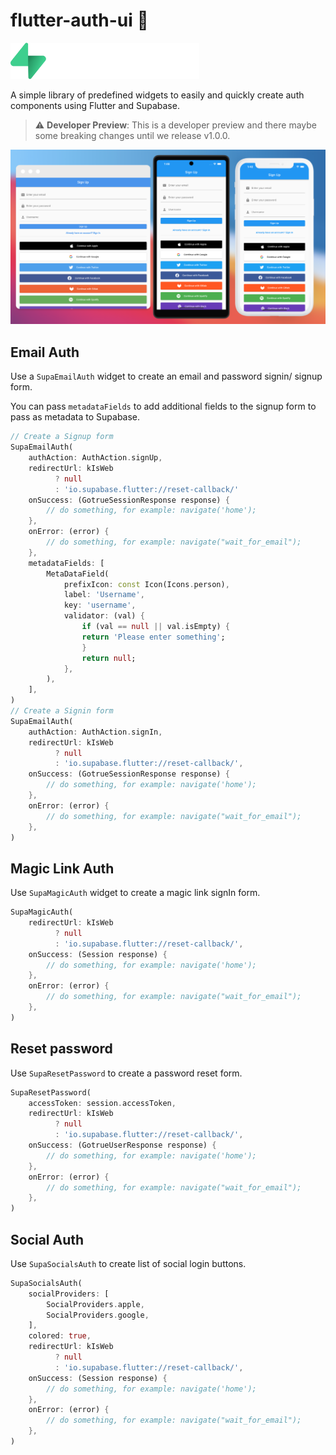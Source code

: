 # flutter-auth-ui :iphone:
<p float="left">
<img src="https://github.com/supabase/supabase/blob/master/packages/common/assets/images/supabase-logo-wordmark--dark.png"  width="60%" height="50%" />
</p>
A simple library of predefined widgets to easily and quickly create auth components using Flutter and Supabase.

> :warning: **Developer Preview**: This is a developer preview and there maybe some breaking changes until we release v1.0.0.

![Supabase Auth UI](https://raw.githubusercontent.com/supabase-community/flutter-auth-ui/main/assets/supabase_auth_ui.png "UI Sample")

## Email Auth

Use a `SupaEmailAuth` widget to create an email and password signin/ signup form.

You can pass `metadataFields` to add additional fields to the signup form to pass as metadata to Supabase.

```dart
// Create a Signup form
SupaEmailAuth(
    authAction: AuthAction.signUp,
    redirectUrl: kIsWeb
          ? null
          : 'io.supabase.flutter://reset-callback/'
    onSuccess: (GotrueSessionResponse response) { 
        // do something, for example: navigate('home');
    },
    onError: (error) {
        // do something, for example: navigate("wait_for_email");
    },
    metadataFields: [
        MetaDataField(
            prefixIcon: const Icon(Icons.person),
            label: 'Username',
            key: 'username',
            validator: (val) {
                if (val == null || val.isEmpty) {
                return 'Please enter something';
                }
                return null;
            },
        ),
    ],
)
// Create a Signin form
SupaEmailAuth(
    authAction: AuthAction.signIn,
    redirectUrl: kIsWeb
          ? null
          : 'io.supabase.flutter://reset-callback/',
    onSuccess: (GotrueSessionResponse response) { 
        // do something, for example: navigate('home');
    },
    onError: (error) {
        // do something, for example: navigate("wait_for_email");
    },
)
```

## Magic Link Auth

Use `SupaMagicAuth` widget to create a magic link signIn form.

```dart
SupaMagicAuth(
    redirectUrl: kIsWeb
          ? null
          : 'io.supabase.flutter://reset-callback/',
    onSuccess: (Session response) { 
        // do something, for example: navigate('home');
    },
    onError: (error) {
        // do something, for example: navigate("wait_for_email");
    },
)
```

## Reset password

Use `SupaResetPassword` to create a password reset form.

```dart
SupaResetPassword(
    accessToken: session.accessToken,
    redirectUrl: kIsWeb
          ? null
          : 'io.supabase.flutter://reset-callback/',
    onSuccess: (GotrueUserResponse response) { 
        // do something, for example: navigate('home');
    },
    onError: (error) {
        // do something, for example: navigate("wait_for_email");
    },
)
```

## Social Auth

Use `SupaSocialsAuth` to create list of social login buttons.

```dart
SupaSocialsAuth(
    socialProviders: [
        SocialProviders.apple,
        SocialProviders.google,
    ],
    colored: true,
    redirectUrl: kIsWeb
          ? null
          : 'io.supabase.flutter://reset-callback/',
    onSuccess: (Session response) { 
        // do something, for example: navigate('home');
    },
    onError: (error) {
        // do something, for example: navigate("wait_for_email");
    },
)
```

